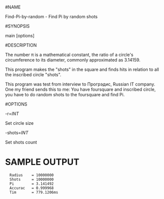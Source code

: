 #NAME

Find-Pi-by-random - Find Pi by random shots
 

#SYNOPSIS

main [options]


#DESCRIPTION

The number π is a mathematical constant, the ratio of a circle's circumference to its diameter, commonly approximated as 3.14159.

This program makes the "shots" in the square and finds hits in relation to all the inscribed circle "shots".

This program was test from interview to Прогрэдис, Russian IT company. One my friend sends this to me: You have foursquare and inscribed circle, you have to do random shots to the foursquare and find Pi.


#OPTIONS

   -r=*INT*
   
Set circle size

   -shots=_INT_
   
Set shots count

# SAMPLE OUTPUT
      Radius	= 10000000
      Shots		= 10000000
      Pi		= 3.141492
      Accurac	= 0.999968
      Tim		= 779.1206ms
